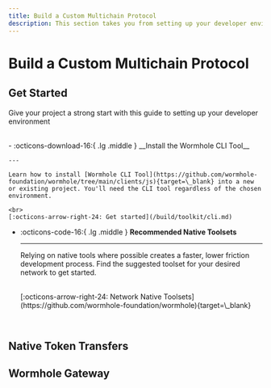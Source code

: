 ```yaml
---
title: Build a Custom Multichain Protocol
description: This section takes you from setting up your developer environment and configuring token transfers to deploying your custom multichain protocol. 
---
```


# Build a Custom Multichain Protocol

## Get Started

Give your project a strong start with this guide to setting up your developer environment

<br>
<div class="grid cards" markdown>
-   :octicons-download-16:{ .lg .middle } __Install the Wormhole CLI Tool__

    ---

    Learn how to install [Wormhole CLI Tool](https://github.com/wormhole-foundation/wormhole/tree/main/clients/js){target=\_blank} into a new or existing project. You'll need the CLI tool regardless of the chosen environment.

    <br>
    [:octicons-arrow-right-24: Get started](/build/toolkit/cli.md)

-   :octicons-code-16:{ .lg .middle } __Recommended Native Toolsets__

    ---

    Relying on native tools where possible creates a faster, lower friction development process. Find the suggested toolset for your desired network to get started.

    <br>
    [:octicons-arrow-right-24: Network Native Toolsets](https://github.com/wormhole-foundation/wormhole){target=\_blank}
</div>
<br>



## Native Token Transfers

## Wormhole Gateway

